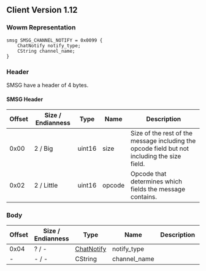 ## Client Version 1.12

### Wowm Representation
```rust,ignore
smsg SMSG_CHANNEL_NOTIFY = 0x0099 {
    ChatNotify notify_type;
    CString channel_name;
}
```
### Header

SMSG have a header of 4 bytes.

#### SMSG Header

| Offset | Size / Endianness | Type   | Name   | Description |
| ------ | ----------------- | ------ | ------ | ----------- |
| 0x00   | 2 / Big           | uint16 | size   | Size of the rest of the message including the opcode field but not including the size field.|
| 0x02   | 2 / Little        | uint16 | opcode | Opcode that determines which fields the message contains.|

### Body

| Offset | Size / Endianness | Type | Name | Description | Comment |
| ------ | ----------------- | ---- | ---- | ----------- | ------- |
| 0x04 | ? / - | [ChatNotify](chatnotify.md) | notify_type |  |  |
| - | - / - | CString | channel_name |  |  |

